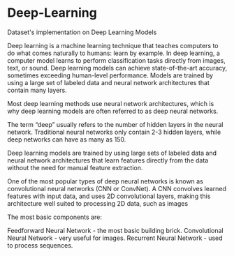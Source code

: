# Deep-Learning
Dataset's  implementation on Deep Learning Models

Deep learning is a machine learning technique that teaches computers to do what comes naturally to humans: learn by example.
In deep learning, a computer model learns to perform classification tasks directly from images, text, or sound. 
Deep learning models can achieve state-of-the-art accuracy, sometimes exceeding human-level performance. 
Models are trained by using a large set of labeled data and neural network architectures that contain many layers.

Most deep learning methods use neural network architectures, which is why deep learning models are often referred to as deep neural networks.

The term “deep” usually refers to the number of hidden layers in the neural network.
Traditional neural networks only contain 2-3 hidden layers, while deep networks can have as many as 150.

Deep learning models are trained by using large sets of labeled data and neural network architectures
that learn features directly from the data without the need for manual feature extraction.

One of the most popular types of deep neural networks is known as convolutional neural networks (CNN or ConvNet).
A CNN convolves learned features with input data, and uses 2D convolutional layers, making this architecture well suited to processing 2D data, such as images

The most basic components are:

Feedforward Neural Network - the most basic building brick.
Convolutional Neural Network - very useful for images.
Recurrent Neural Network -  used to process sequences.
